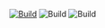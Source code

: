 [![Build](https://github.com/PVPCorner/SQL-Tools/actions/workflows/build.yml/badge.svg?branch=main)](https://github.com/PVPCorner/SQL-Tools/actions/workflows/build.yml)
![Build](https://img.shields.io/github/license/PVPCorner/SQL-Tools)
![Build](https://img.shields.io/github/r-package/v/PVPCorner/SQL-Tools?label=release)
